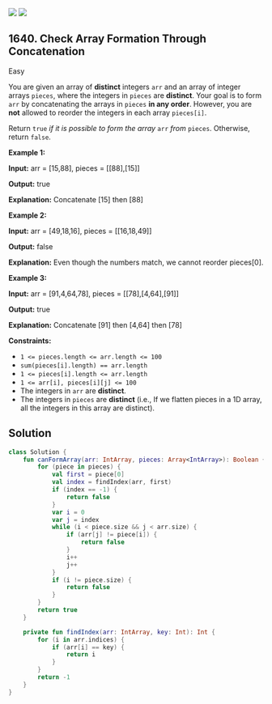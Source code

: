 [![](https://img.shields.io/github/stars/javadev/LeetCode-in-Kotlin?label=Stars&style=flat-square)](https://github.com/javadev/LeetCode-in-Kotlin)
[![](https://img.shields.io/github/forks/javadev/LeetCode-in-Kotlin?label=Fork%20me%20on%20GitHub%20&style=flat-square)](https://github.com/javadev/LeetCode-in-Kotlin/fork)

## 1640\. Check Array Formation Through Concatenation

Easy

You are given an array of **distinct** integers `arr` and an array of integer arrays `pieces`, where the integers in `pieces` are **distinct**. Your goal is to form `arr` by concatenating the arrays in `pieces` **in any order**. However, you are **not** allowed to reorder the integers in each array `pieces[i]`.

Return `true` _if it is possible_ _to form the array_ `arr` _from_ `pieces`. Otherwise, return `false`.

**Example 1:**

**Input:** arr = [15,88], pieces = \[\[88],[15]]

**Output:** true

**Explanation:** Concatenate [15] then [88]

**Example 2:**

**Input:** arr = [49,18,16], pieces = \[\[16,18,49]]

**Output:** false

**Explanation:** Even though the numbers match, we cannot reorder pieces[0].

**Example 3:**

**Input:** arr = [91,4,64,78], pieces = \[\[78],[4,64],[91]]

**Output:** true

**Explanation:** Concatenate [91] then [4,64] then [78]

**Constraints:**

*   `1 <= pieces.length <= arr.length <= 100`
*   `sum(pieces[i].length) == arr.length`
*   `1 <= pieces[i].length <= arr.length`
*   `1 <= arr[i], pieces[i][j] <= 100`
*   The integers in `arr` are **distinct**.
*   The integers in `pieces` are **distinct** (i.e., If we flatten pieces in a 1D array, all the integers in this array are distinct).

## Solution

```kotlin
class Solution {
    fun canFormArray(arr: IntArray, pieces: Array<IntArray>): Boolean {
        for (piece in pieces) {
            val first = piece[0]
            val index = findIndex(arr, first)
            if (index == -1) {
                return false
            }
            var i = 0
            var j = index
            while (i < piece.size && j < arr.size) {
                if (arr[j] != piece[i]) {
                    return false
                }
                i++
                j++
            }
            if (i != piece.size) {
                return false
            }
        }
        return true
    }

    private fun findIndex(arr: IntArray, key: Int): Int {
        for (i in arr.indices) {
            if (arr[i] == key) {
                return i
            }
        }
        return -1
    }
}
```